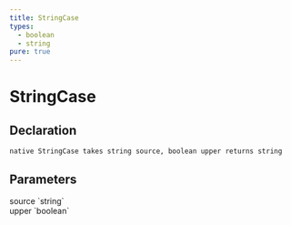 ```yaml
---
title: StringCase
types:
  - boolean
  - string
pure: true
---
```


# StringCase

## Declaration

```
native StringCase takes string source, boolean upper returns string
```

## Parameters
<dl>
  <dt>source `string`</dt>
  <dd></dd>

  <dt>upper `boolean`</dt>
  <dd></dd>
</dl>